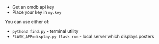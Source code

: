 * Get an omdb api key
* Place your key in `my.key`

You can use either of:
* `python3 find.py` - terminal utility
* `FLASK_APP=display.py flask run` - local server which displays posters
